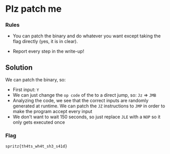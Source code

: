 # Plz patch me
### Rules
- You can patch the binary and do whatever you want
except taking the flag directly (yes, it is in clear).

- Report every step in the write-up!

## Solution
We can patch the binary, so:
- First input: `Y`
- We can just change the `op code` of the to a direct jump, so: `Jz` => `JMB`
- Analyzing the code, we see that the correct inputs are randomly generated at runtime. We can patch the `JZ` instructions to `JMP` in order to make the program accept every input
- We don't want to wait 150 seconds, so just replace `JLE` with a `NOP` so it only gets executed once


### Flag
```plain
spritz{th4ts_wh4t_sh3_s41d}
```